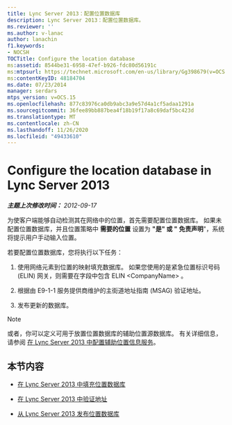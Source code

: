 ```yaml
---
title: Lync Server 2013：配置位置数据库
description: Lync Server 2013：配置位置数据库。
ms.reviewer: ''
ms.author: v-lanac
author: lanachin
f1.keywords:
- NOCSH
TOCTitle: Configure the location database
ms:assetid: 8544be31-6958-47ef-b926-fdc80d56191c
ms:mtpsurl: https://technet.microsoft.com/en-us/library/Gg398679(v=OCS.15)
ms:contentKeyID: 48184704
ms.date: 07/23/2014
manager: serdars
mtps_version: v=OCS.15
ms.openlocfilehash: 877c83976ca0db9abc3a9e57d4a1cf5adaa1291a
ms.sourcegitcommit: 36fee89bb887bea4f18b19f17a8c69daf5bc423d
ms.translationtype: MT
ms.contentlocale: zh-CN
ms.lasthandoff: 11/26/2020
ms.locfileid: "49433610"
---
```

# <a name="configure-the-location-database-in-lync-server-2013"></a>Configure the location database in Lync Server 2013

<div data-xmlns="http://www.w3.org/1999/xhtml">

<div class="topic" data-xmlns="http://www.w3.org/1999/xhtml" data-msxsl="urn:schemas-microsoft-com:xslt" data-cs="https://msdn.microsoft.com/">

<div data-asp="https://msdn2.microsoft.com/asp">



</div>

<div id="mainSection">

<div id="mainBody">

<span> </span>

_**主题上次修改时间：** 2012-09-17_

为使客户端能够自动检测其在网络中的位置，首先需要配置位置数据库。 如果未配置位置数据库，并且位置策略中 **需要的位置** 设置为 **"是" 或 "** **免责声明**"，系统将提示用户手动输入位置。

若要配置位置数据库，您将执行以下任务：

1.  使用网络元素到位置的映射填充数据库。 如果您使用的是紧急位置标识号码 (ELIN) 网关，则需要在字段中包含 ELIN \<CompanyName\> 。

2.  根据由 E9-1-1 服务提供商维护的主街道地址指南 (MSAG) 验证地址。

3.  发布更新的数据库。

<div>


> [!NOTE]  
> 或者，你可以定义可用于放置位置数据库的辅助位置源数据库。 有关详细信息，请参阅 <A href="lync-server-2013-configure-a-secondary-location-information-service.md">在 Lync Server 2013 中配置辅助位置信息服务</A>。



</div>

<div>

## <a name="in-this-section"></a>本节内容

  - [在 Lync Server 2013 中填充位置数据库](lync-server-2013-populate-the-location-database.md)

  - [在 Lync Server 2013 中验证地址](lync-server-2013-validate-addresses.md)

  - [从 Lync Server 2013 发布位置数据库](lync-server-2013-publish-the-location-database.md)

</div>

</div>

<span> </span>

</div>

</div>

</div>

